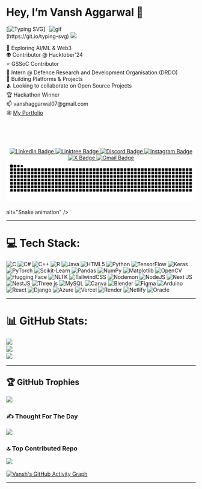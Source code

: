 
<h1> Hey, I’m Vansh Aggarwal 👋 </h1>                                 
                         
<img src="https://user-images.githubusercontent.com/74038190/212749695-a6817c5a-a794-462b-afca-1b5ce7dd5e63.gif" alt="gif" align="right" width="390">              
             
[![Typing SVG](https://readme-typing-svg.herokuapp.com?font=Montserrat&color=blue&vCenter=true&lines=Full+Stack+Developer💻;Open+Source+Contributor🌍;Tech+Explorer🚀;)](https://git.io/typing-svg)  
[![](https://visitcount.itsvg.in/api?id=vanshaggarwal07&icon=0&color=0)](https://visitcount.itsvg.in)   

<div align="left">      
  👀 Exploring AI/ML & Web3 <br>            
  👽 Contributor @ Hacktober'24 <br>      
  ⭐ GSSoC Contributor <br>      
  🤖 Intern @ Defence Research and Development Organisation (DRDO) <br>         
  👾 Building Platforms & Projects <br>   
  🫂 Looking to collaborate on Open Source Projects <br>    
  🏆 Hackathon Winner <br>      
  📫 vanshaggarwal07@gmail.com <br>  
  🕸️ <a href="https://your-portfolio-link.com">My Portfolio</a> 
</div>

<br><br><br>

<div id="badges" align="center">
  <a href="https://www.linkedin.com/in/vanshaggarwal07/">
    <img src="https://img.shields.io/badge/LinkedIn-0072b1?style=for-the-badge&logo=linkedin&logoColor=white" alt="LinkedIn Badge"/>
  </a>
  <a href="https://linktr.ee/vanshaggarwal07">
   <img src="https://img.shields.io/badge/Linktree-acdc5c?style=for-the-badge&logo=linktree&logoColor=black" alt="Linktree Badge"/>
  </a>
  <a href="https://discord.gg/vanshaggarwal07">
    <img src="https://img.shields.io/badge/Discord-7289DA?style=for-the-badge&logo=Discord&logoColor=white" alt="Discord Badge"/>
  </a>
  <a href="https://www.instagram.com/vanshaggarwal.07/">
  <img src="https://img.shields.io/badge/Instagram-%23E4405F.svg?style=for-the-badge&logo=instagram&logoColor=white" alt="Instagram Badge"/>
</a>
<a href="https://x.com/vanshaggarwal07/">
  <img src="https://img.shields.io/badge/Twitter-%23000000.svg?style=for-the-badge&logo=x&logoColor=white" alt="X Badge"/>
</a>
<a href="mailto:vanshaggarwal07@gmail.com">
  <img src="https://img.shields.io/badge/Gmail-D14836?style=for-the-badge&logo=gmail&logoColor=white" alt="Gmail Badge"/>
</a>

</div>



<img src="https://raw.githubusercontent.com/vanshaggarwal07/vanshaggarwal07/output/snake.svg" alt="Snake animation" />

alt="Snake animation" />

---

# 💻 Tech Stack:
![C](https://img.shields.io/badge/c-%2300599C.svg?style=flat&logo=c&logoColor=white) 
![C#](https://img.shields.io/badge/c%23-%23239120.svg?style=flat&logo=csharp&logoColor=white) 
![C++](https://img.shields.io/badge/c++-%2300599C.svg?style=flat&logo=c%2B%2B&logoColor=white) 
![R](https://img.shields.io/badge/r-%23276DC3.svg?style=flat&logo=r&logoColor=white) 
![Java](https://img.shields.io/badge/java-%23ED8B00.svg?style=flat&logo=openjdk&logoColor=white) 
![HTML5](https://img.shields.io/badge/html5-%23E34F26.svg?style=flat&logo=html5&logoColor=white) 
![Python](https://img.shields.io/badge/python-3670A0?style=flat&logo=python&logoColor=ffdd54) 
![TensorFlow](https://img.shields.io/badge/TensorFlow-%23FF6F00.svg?style=flat&logo=TensorFlow&logoColor=white) 
![Keras](https://img.shields.io/badge/Keras-%23D00000.svg?style=flat&logo=Keras&logoColor=white) 
![PyTorch](https://img.shields.io/badge/PyTorch-%23EE4C2C.svg?style=flat&logo=PyTorch&logoColor=white) 
![Scikit-Learn](https://img.shields.io/badge/scikit--learn-%23F7931E.svg?style=flat&logo=scikit-learn&logoColor=white) 
![Pandas](https://img.shields.io/badge/pandas-%23150458.svg?style=flat&logo=pandas&logoColor=white) 
![NumPy](https://img.shields.io/badge/numpy-%23013243.svg?style=flat&logo=numpy&logoColor=white) 
![Matplotlib](https://img.shields.io/badge/matplotlib-%230C55A5.svg?style=flat&logo=plotly&logoColor=white) 
![OpenCV](https://img.shields.io/badge/opencv-%23white.svg?style=flat&logo=opencv&logoColor=white) 
![Hugging Face](https://img.shields.io/badge/HuggingFace-%23FFCA00.svg?style=flat&logo=huggingface&logoColor=black) 
![NLTK](https://img.shields.io/badge/NLTK-%234EA94B.svg?style=flat) 
![TailwindCSS](https://img.shields.io/badge/tailwindcss-%2338B2AC.svg?style=flat&logo=tailwind-css&logoColor=white) 
![Nodemon](https://img.shields.io/badge/NODEMON-%23323330.svg?style=flat&logo=nodemon&logoColor=%BBDEAD) 
![NodeJS](https://img.shields.io/badge/node.js-6DA55F?style=flat&logo=node.js&logoColor=white) 
![Next JS](https://img.shields.io/badge/Next-black?style=flat&logo=next.js&logoColor=white) 
![NestJS](https://img.shields.io/badge/nestjs-%23E0234E.svg?style=flat&logo=nestjs&logoColor=white) 
![Three js](https://img.shields.io/badge/threejs-black?style=flat&logo=three.js&logoColor=white) 
![MySQL](https://img.shields.io/badge/mysql-%2300000f.svg?style=flat&logo=mysql&logoColor=white) 
![Canva](https://img.shields.io/badge/Canva-%2300C4CC.svg?style=flat&logo=Canva&logoColor=white) 
![Blender](https://img.shields.io/badge/blender-%23F5792A.svg?style=flat&logo=blender&logoColor=white) 
![Figma](https://img.shields.io/badge/figma-%23F24E1E.svg?style=flat&logo=figma&logoColor=white) 
![Arduino](https://img.shields.io/badge/-Arduino-00979D?style=flat&logo=Arduino&logoColor=white) 
![React](https://img.shields.io/badge/react-%2320232a.svg?style=flat&logo=react&logoColor=%2361DAFB) 
![Django](https://img.shields.io/badge/django-%23092E20.svg?style=flat&logo=django&logoColor=white) 
![Azure](https://img.shields.io/badge/azure-%230072C6.svg?style=flat&logo=microsoftazure&logoColor=white) 
![Vercel](https://img.shields.io/badge/vercel-%23000000.svg?style=flat&logo=vercel&logoColor=white) 
![Render](https://img.shields.io/badge/Render-%46E3B7.svg?style=flat&logo=render&logoColor=white) 
![Netlify](https://img.shields.io/badge/netlify-%23000000.svg?style=flat&logo=netlify&logoColor=#00C7B7) 
![Oracle](https://img.shields.io/badge/Oracle-F80000?style=flat&logo=oracle&logoColor=white)




---

# 📊 GitHub Stats:
![](https://github-readme-stats.vercel.app/api?username=vanshaggarwal07&theme=dark&hide_border=false&include_all_commits=false&count_private=true)<br/>
![](https://github-readme-streak-stats.herokuapp.com/?user=vanshaggarwal07&theme=dark&hide_border=false)<br/>
![](https://github-readme-stats.vercel.app/api/top-langs/?username=vanshaggarwal07&theme=dark&hide_border=false&include_all_commits=false&count_private=true&layout=compact)

---

## 🏆 GitHub Trophies
![](https://github-profile-trophy.vercel.app/?username=vanshaggarwal07&theme=radical&no-frame=false&no-bg=true&margin-w=4)

### ✍️ Thought For The Day
![](https://quotes-github-readme.vercel.app/api?type=horizontal&theme=radical)

### 🔝 Top Contributed Repo
![](https://github-contributor-stats.vercel.app/api?username=vanshaggarwal07&limit=5&theme=dark&combine_all_yearly_contributions=true)

[![Vansh's GitHub Activity Graph](https://github-readme-activity-graph.vercel.app/graph?username=vanshaggarwal07&theme=react-dark)](https://github.com/ashutosh00710/github-readme-activity-graph)

---
